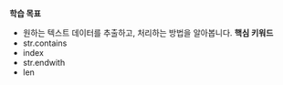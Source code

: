 
**학습 목표**  
- 원하는 텍스트 데이터를 추출하고, 처리하는 방법을 알아봅니다.
**핵심 키워드**
- str.contains  
- index  
- str.endwith  
- len


